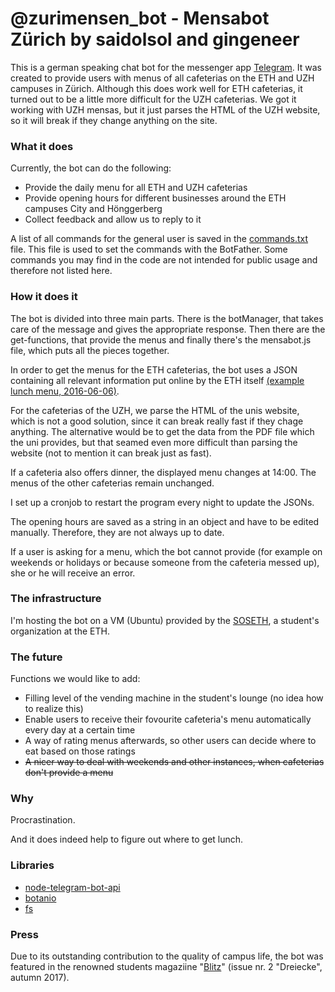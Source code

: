 # @zurimensen_bot - Mensabot Zürich by saidolsol and gingeneer

This is a german speaking chat bot for the messenger app [Telegram](https://telegram.org). It was created to provide users with menus of all cafeterias on the ETH and UZH campuses in Zürich. Although this does work well for ETH cafeterias, it turned out to be a little more difficult for the UZH cafeterias. We got it working with UZH mensas, but it just parses the HTML of the UZH website, so it will break if they change anything on the site.

### What it does

Currently, the bot can do the following:
* Provide the daily menu for all ETH and UZH cafeterias
* Provide opening hours for different businesses around the ETH campuses City and Hönggerberg
* Collect feedback and allow us to reply to it

A list of all commands for the general user is saved in the [commands.txt](https://github.com/saidolsol/mensabot_js/blob/master/commands.txt) file. This file is used to set the commands with the BotFather. Some commands you may find in the code are not intended for public usage and therefore not listed here.
### How it does it

The bot is divided into three main parts. There is the botManager, that takes care of the message and gives the appropriate response. Then there are the get-functions, that provide the menus and finally there's the mensabot.js file, which puts all the pieces together.

In order to get the menus for the ETH cafeterias, the bot uses a JSON containing all relevant information put online by the ETH itself [(example lunch menu, 2016-06-06)](https://www.webservices.ethz.ch/gastro/v1/RVRI/Q1E1/meals/de/2016-06-06/lunch). 

For the cafeterias of the UZH, we parse the HTML of the unis website, which is not a good solution, since it can break really fast if they chage anything. The alternative would be to get the data from the PDF file which the uni provides, but that seamed even more difficult than parsing the website (not to mention it can break just as fast).

If a cafeteria also offers dinner, the displayed menu changes at 14:00. The menus of the other cafeterias remain unchanged. 

I set up a cronjob to restart the program every night to update the JSONs.

The opening hours are saved as a string in an object and have to be edited manually. Therefore, they are not always up to date.

If a user is asking for a menu, which the bot cannot provide (for example on weekends or holidays or because someone from the cafeteria messed up), she or he will receive an error.

### The infrastructure

I'm hosting the bot on a VM (Ubuntu) provided by the [SOSETH](http://sos.ethz.ch/ressorts/vsos/), a student's organization at the ETH.

### The future

Functions we would like to add:
* Filling level of the vending machine in the student's lounge (no idea how to realize this)
* Enable users to receive their fovourite cafeteria's menu automatically every day at a certain time
* A way of rating menus afterwards, so other users can decide where to eat based on those ratings
* ~~A nicer way to deal with weekends and other instances, when cafeterias don't provide a menu~~

### Why

Procrastination.

And it does indeed help to figure out where to get lunch.

### Libraries

* [node-telegram-bot-api](https://github.com/yagop/node-telegram-bot-api)
* [botanio](https://www.npmjs.com/package/botanio)
* [fs](https://nodejs.org/api/fs.html)

### Press

Due to its outstanding contribution to the quality of campus life, the bot was featured in the renowned students magaziine "[Blitz](https://www.blitz.ethz.ch/)" (issue nr. 2 "Dreiecke", autumn 2017).
